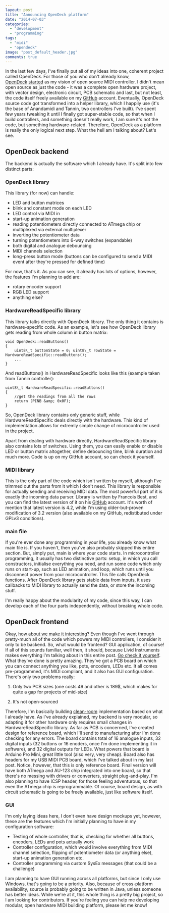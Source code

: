 ```yaml
---
layout: post
title: "Announcing OpenDeck platform"
date: "2014-07-03"
categories: 
  - "development"
  - "programming"
tags: 
  - "midi"
  - "opendeck"
image: "post_default_header.jpg"
comments: true
---
```


In the last few days, I've finally put all of my ideas into one, coherent project called OpenDeck. For those of you who don't already know, [OpenDeck](https://www.youtube.com/watch?v=aMAuzVOpdlI) [started](https://www.youtube.com/watch?v=ChQUkpFITrs) as my vision of open source MIDI controller. I didn't mean open source as just the code - it was a complete open hardware project, with vector design, electronic circuit, PCB schematic and last, but not least, the code itself freely available on my [GitHub](https://github.com/shanteacontrols/) account. Eventually, OpenDeck source code got transformed into a helper library, which I happily use (it's the base of Anandamidi and Tannin, two controllers I've built). I've spent few years tweaking it until I finally got super-stable code, so that when I build controllers, and something doesn't really work, I am sure it's not the code, but something hardware-related. Therefore, OpenDeck as a platform is really the only logical next step. What the hell am I talking about? Let's see.

## OpenDeck backend

The backend is actually the software which I already have. It's split into few distinct parts:

### OpenDeck library

This library (for now) can handle:

- LED and button matrices
- blink and constant mode on each LED
- LED control via MIDI in
- start-up animation generation
- reading potentiometers directly connected to ATmega chip or multiplexed via external multiplexer
- inverting the potentiometer data
- turning potentiometers into 6-way switches (expandable)
- both digital and analogue debouncing
- MIDI channels selection
- long-press button mode (buttons can be configured to send a MIDI event after they're pressed for defined time)

For now, that's it. As you can see, it already has lots of options, however, the features I'm planning to add are:

- rotary encoder support
- RGB LED support
- anything else?

### HardwareReadSpecific library

This library talks directly with OpenDeck library. The only thing it contains is hardware-specific code. As an example, let's see how OpenDeck library gets reading from whole column in button matrix:

```
void OpenDeck::readButtons()
{
    uint8\_t buttonState = 0; uint8\_t rowState = HardwareReadSpecific::readButtons();
    ...
}
```

And readButtons() in HardwareReadSpecific looks like this (example taken from Tannin controller):

```
uint8\_t HardwareReadSpecific::readButtons()
{
    //get the readings from all the rows
    return (PINB &amp; 0x0F);
}
```

So, OpenDeck library contains only generic stuff, while HardwareReadSpecific deals directly with the hardware. This kind of implementation allows for extremly simple change of microcontroller used in the project.

Apart from dealing with hardware directly, HardwareReadSpecific library also contains lots of switches. Using them, you can easily enable or disable LED or button matrix altogether, define debouncing time, blink duration and much more. Code is up on my GitHub account, so can check it yourself.

### MIDI library

This is the only part of the code which isn't written by myself, although I've trimmed out the parts from it which I don't need. This library is responsible for actually sending and receiving MIDI data. The most powerful part of it is exactly the incoming data parser. Library is written by Francois Best, and you can find the latest version of it on his [GitHub](https://github.com/FortySevenEffects/arduino_midi_library) account. It's worth of mention that latest version is 4.2, while I'm using older-but-proven modification of 3.2 version (also available on my GitHub, redistibuted under GPLv3 conditions).

### main file

If you're ever done any programming in your life, you already know what main file is. If you haven't, then you've also probably skipped this entire section. But, simply put, main is where your code starts. In microcontroller programming, it usually has two distinctive parts: setup, in which you call constructors, initialise everything you need, and run some code which only runs on start-up, such as LED animation, and loop, which runs until you disconnect power from your microcontroller. This file calls OpenDeck functions. After OpenDeck library gets stable data from inputs, it uses callbacks to MIDI library to actually send the data, or store the incoming stuff.

I'm really happy about the modularity of my code, since this way, I can develop each of the four parts independently, without breaking whole code.

## OpenDeck frontend

Okay, [how about we make it interesting](http://youtu.be/GhqXWybI6xQ?t=1m21s)? Even though I've went through pretty-much all of the code which powers my MIDI controllers, I consider it only to be backend. So, what would be frontend? GUI application, of course! If all of this sounds familiar, well then, it should, because Livid Instruments makes everything I'm talking about in this entire post. [Go check it yourself](http://lividinstruments.com/hardware_builder.php). What they've done is pretty amazing. They've got a PCB board on which you can connect anything you like, pots, encoders, LEDs etc. It all comes pre-programmed, it's MIDI compliant, and it also has GUI configuration. There's only two problems really:

1) Only two PCB sizes (one costs 49 and other is 189$, which makes for quite a gap for projects of mid-size)

2) It's not open-sourced

Therefore, I'm basically building [clean-room](http://en.wikipedia.org/wiki/Clean_room_design) implementation based on what I already have. As I've already explained, my backend is very modular, so adapting it for other hardware only requires small changes in HardwareReadSpecific library. As far as PCB is concerned, I've created design for reference board, which I'll send to manufacturing after I'm done checking for any errors. The board contains total of 16 analogue inputs, 32 digital inputs (32 buttons or 16 enoders, once I'm done implementing it in software), and 32 digital outputs for LEDs. What powers that board is Arduino Pro Mini, great little tool (also very, very cheap). Board also has headers for my USB MIDI PCB board, which I've talked about in my last post. Notice, however, that this is only reference board. Final version will have both ATmega and AU-123 chip integrated into one board, so that there's no messing with drivers or converters, straight plug-and-play. I'm also planning to have ICSP header, for those feeling adventurous, so that even the ATmega chip is reprogrammable. Of course, board design, as with circuit schematic is going to be freely available, just like software itself.

### GUI

I'm only laying ideas here, I don't even have design mockups yet, however, these are the features which I'm initially planning to have in my configuration software:

- Testing of whole controller, that is, checking for whether all buttons, encoders, LEDs and pots actually work
- Controller configuration, which would involve everything from MIDI channel selection, flipping of potentiometer data (or anything else), start-up animation generation etc.
- Controller programming via custom SysEx messages (that could be a challenge)

I am planning to have GUI running across all platforms, but since I only use Windows, that's going to be a priority. Also, because of cross-platform availability, source is probably going to be written in Java, unless someone has better ideas. While we're at it, this whole thing is a pretty big project, so I am looking for contributors. If you're feeling you can help me developing modular, open hardware MIDI building platform, please let me know!
